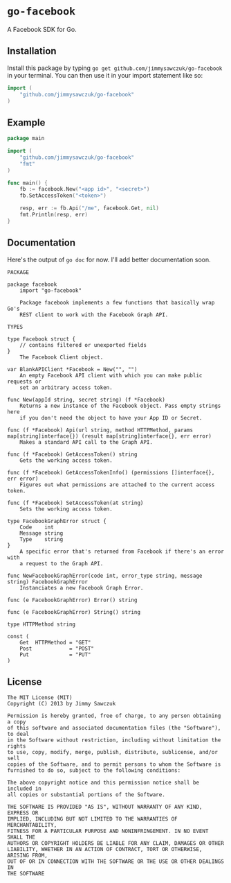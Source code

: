# `go-facebook`

A Facebook SDK for Go.

## Installation

Install this package by typing `go get github.com/jimmysawczuk/go-facebook` in your terminal. You can then use it in your import statement like so:

```go
import (
	"github.com/jimmysawczuk/go-facebook"
)
```

## Example

```go
package main

import (
    "github.com/jimmysawczuk/go-facebook"
    "fmt"
)

func main() {
    fb := facebook.New("<app id>", "<secret>")
    fb.SetAccessToken("<token>")

    resp, err := fb.Api("/me", facebook.Get, nil)
    fmt.Println(resp, err)
}
```

## Documentation

Here's the output of `go doc` for now. I'll add better documentation soon.

```text
PACKAGE

package facebook
    import "go-facebook"

    Package facebook implements a few functions that basically wrap Go's
    REST client to work with the Facebook Graph API.

TYPES

type Facebook struct {
    // contains filtered or unexported fields
}
    The Facebook Client object.

var BlankAPIClient *Facebook = New("", "")
    An empty Facebook API client with which you can make public requests or
    set an arbitrary access token.

func New(appId string, secret string) (f *Facebook)
    Returns a new instance of the Facebook object. Pass empty strings here
    if you don't need the object to have your App ID or Secret.

func (f *Facebook) Api(url string, method HTTPMethod, params map[string]interface{}) (result map[string]interface{}, err error)
    Makes a standard API call to the Graph API.

func (f *Facebook) GetAccessToken() string
    Gets the working access token.

func (f *Facebook) GetAccessTokenInfo() (permissions []interface{}, err error)
    Figures out what permissions are attached to the current access token.

func (f *Facebook) SetAccessToken(at string)
    Sets the working access token.

type FacebookGraphError struct {
    Code    int
    Message string
    Type    string
}
    A specific error that's returned from Facebook if there's an error with
    a request to the Graph API.

func NewFacebookGraphError(code int, error_type string, message string) FacebookGraphError
    Instanciates a new Facebook Graph Error.

func (e FacebookGraphError) Error() string

func (e FacebookGraphError) String() string

type HTTPMethod string

const (
    Get  HTTPMethod = "GET"
    Post            = "POST"
    Put             = "PUT"
)
```

## License

	The MIT License (MIT)
	Copyright (C) 2013 by Jimmy Sawczuk

	Permission is hereby granted, free of charge, to any person obtaining a copy
	of this software and associated documentation files (the "Software"), to deal
	in the Software without restriction, including without limitation the rights
	to use, copy, modify, merge, publish, distribute, sublicense, and/or sell
	copies of the Software, and to permit persons to whom the Software is
	furnished to do so, subject to the following conditions:

	The above copyright notice and this permission notice shall be included in
	all copies or substantial portions of the Software.

	THE SOFTWARE IS PROVIDED "AS IS", WITHOUT WARRANTY OF ANY KIND, EXPRESS OR
	IMPLIED, INCLUDING BUT NOT LIMITED TO THE WARRANTIES OF MERCHANTABILITY,
	FITNESS FOR A PARTICULAR PURPOSE AND NONINFRINGEMENT. IN NO EVENT SHALL THE
	AUTHORS OR COPYRIGHT HOLDERS BE LIABLE FOR ANY CLAIM, DAMAGES OR OTHER
	LIABILITY, WHETHER IN AN ACTION OF CONTRACT, TORT OR OTHERWISE, ARISING FROM,
	OUT OF OR IN CONNECTION WITH THE SOFTWARE OR THE USE OR OTHER DEALINGS IN
	THE SOFTWARE
